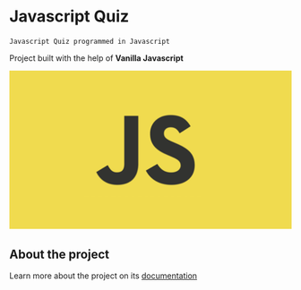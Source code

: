 # Javascript Quiz

    Javascript Quiz programmed in Javascript

Project built with the help of **Vanilla Javascript**

![Javascript](docs/img/javascript.webp)

## About the project

Learn more about the project on its [documentation](docs/README.md)